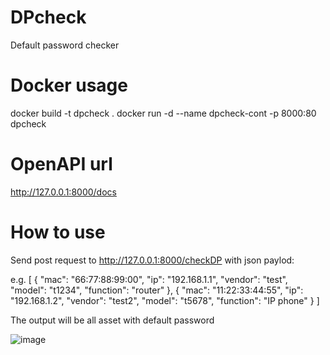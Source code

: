 # DPcheck
Default password checker 

# Docker usage
docker build -t dpcheck .
docker run -d --name dpcheck-cont -p 8000:80 dpcheck

# OpenAPI url
http://127.0.0.1:8000/docs

# How to use
Send post request to http://127.0.0.1:8000/checkDP with json paylod:

e.g.
[
	{
		"mac": "66:77:88:99:00",
		"ip": "192.168.1.1",
		"vendor": "test",
		"model": "t1234",
		"function": "router"
	},
	{
		"mac": "11:22:33:44:55",
		"ip": "192.168.1.2",
		"vendor": "test2",
		"model": "t5678",
		"function": "IP phone"
	}
]

The output will be all asset with default password

![image](https://user-images.githubusercontent.com/36591853/218095103-3714613c-bfa8-4056-b584-e877fe38163e.png)


